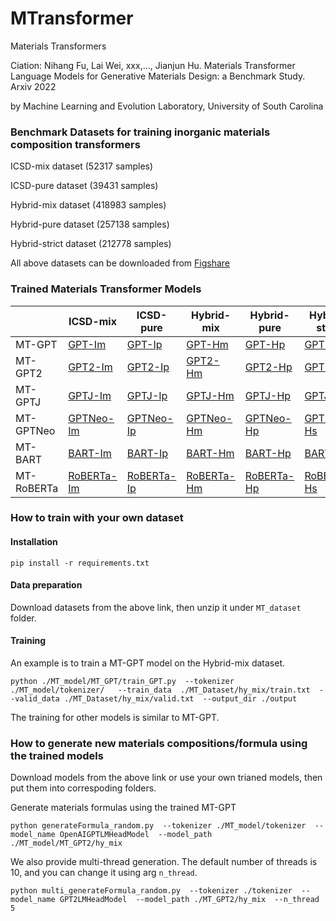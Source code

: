 # MTransformer
Materials Transformers

Ciation: Nihang Fu, Lai Wei, xxx,..., Jianjun Hu.  Materials Transformer Language Models for Generative Materials Design: a Benchmark Study. Arxiv 2022

by Machine Learning and Evolution Laboratory, University of South Carolina


### Benchmark Datasets for training inorganic materials composition transformers

ICSD-mix dataset (52317 samples)

ICSD-pure dataset (39431 samples)

Hybrid-mix dataset (418983 samples)

Hybrid-pure dataset (257138 samples)

Hybrid-strict dataset (212778 samples)

All above datasets can be downloaded from [Figshare](https://figshare.com/account/projects/142139/articles/20122796)

### Trained Materials Transformer Models

|         | ICSD-mix     | ICSD-pure | Hybrid-mix | Hybrid-pure | Hybrid-strict |
|---------|--------------|-----------|------------|-------------|---------------|
| MT-GPT     | [GPT-Im]() |[GPT-Ip]() |[GPT-Hm]() | [GPT-Hp]() | [GPT-Hs]()|
| MT-GPT2    | [GPT2-Im]() |[GPT2-Ip]() |[GPT2-Hm]() | [GPT2-Hp]() | [GPT2-Hs]()|
| MT-GPTJ    | [GPTJ-Im]() |[GPTJ-Ip]() |[GPTJ-Hm]() | [GPTJ-Hp]() | [GPTJ-Hs]()|
| MT-GPTNeo  | [GPTNeo-Im]() |[GPTNeo-Ip]() |[GPTNeo-Hm]() | [GPTNeo-Hp]() | [GPTNeo-Hs]()|
| MT-BART    | [BART-Im]() |[BART-Ip]() |[BART-Hm]() | [BART-Hp]() | [BART-Hs]()|
| MT-RoBERTa | [RoBERTa-Im]() |[RoBERTa-Ip]()|[RoBERTa-Hm]() | [RoBERTa-Hp]() | [RoBERTa-Hs]()|


### How to train with your own dataset

#### Installation
```
pip install -r requirements.txt
```

#### Data preparation
Download datasets from the above link, then unzip it under `MT_dataset` folder.

#### Training
An example is to train a MT-GPT model on the Hybrid-mix dataset. 
```
python ./MT_model/MT_GPT/train_GPT.py  --tokenizer ./MT_model/tokenizer/   --train_data  ./MT_Dataset/hy_mix/train.txt  --valid_data ./MT_Dataset/hy_mix/valid.txt  --output_dir ./output
```
The training for other models is similar to MT-GPT.

### How to generate new materials compositions/formula using the trained models
Download models from the above link or use your own trianed models, then put them into correspoding folders.

Generate materials formulas using the trained MT-GPT 
```
python generateFormula_random.py  --tokenizer ./MT_model/tokenizer  --model_name OpenAIGPTLMHeadModel  --model_path ./MT_model/MT_GPT2/hy_mix
```

We also provide multi-thread generation. The default number of threads is 10, and you can change it using arg `n_thread`.
```
python multi_generateFormula_random.py  --tokenizer ./tokenizer  --model_name GPT2LMHeadModel  --model_path ./MT_GPT2/hy_mix  --n_thread 5
```
